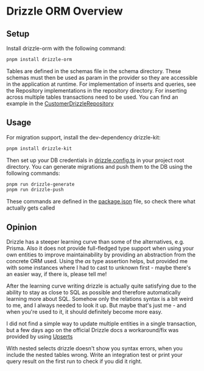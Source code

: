 # Drizzle ORM Overview

## Setup

Install drizzle-orm with the following command:

```bash
pnpm install drizzle-orm
```

Tables are defined in the schemas file in the schema directory.
These schemas must then be used as param in the provider so they are accessible in the application at runtime.
For implementation of inserts and queries, see the Repository implementations in the repository directory.
For inserting across multiple tables transactions need to be used. You can find an example in
the [CustomerDrizzleRepository](./repository/customer.drizzle.repository.ts)

## Usage

For migration support, install the dev-dependency drizzle-kit:

```bash
pnpm install drizzle-kit
```

Then set up your DB credentials in [drizzle.config.ts](../../drizzle.config.ts) in your project root directory.
You can generate migrations and push them to the DB using the following commands:

```bash
pnpm run drizzle-generate
pnpm run drizzle-push
```

These commands are defined in the [package.json](../../package.json) file, so check there what actually gets called

## Opinion

Drizzle has a steeper learning curve than some of the alternatives, e.g. Prisma.
Also it does not provide full-fledged type support when using your own entities to improve maintainability by providing
an abstraction from the concrete ORM used. Using the _as_ type assertion helps, but provided me with some instances
where I had to cast to unknown first - maybe there's an easier way, if there is, please tell me!

After the learning curve writing drizzle is actually quite satisfying due to the ability to stay as close to SQL as
possible and therefore automatically learning more about SQL. Somehow only the relations syntax is a bit weird to me, and I always needed to look it up. But maybe that's just me - and when you're used to it, it should definitely become more easy.

I did not find a simple way to update multiple entities in a single transaction, but a few days ago on the official Drizzle docs a workaround/fix was provided by using [Upserts](https://orm.drizzle.team/learn/guides/upsert)

With nested selects drizzle doesn't show you syntax errors, when you include the nested tables wrong. Write an integration test or print your query result on the first run to check if you did it right.
